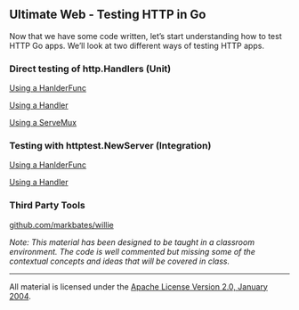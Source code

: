 ## Ultimate Web - Testing HTTP in Go
Now that we have some code written, let’s start understanding how to test HTTP Go apps. We’ll look at two different ways of testing HTTP apps.

### Direct testing of http.Handlers (Unit)

[Using a HanlderFunc](../../../topics/web/testing/example1/unit_test.go)

[Using a Handler](../../../topics/web/testing/example2/unit_test.go)

[Using a ServeMux](../../../topics/web/testing/example3/unit_test.go)

### Testing with httptest.NewServer (Integration)

[Using a HanlderFunc](../../../topics/web/testing/example4/integration_test.go)

[Using a Handler](../../../topics/web/testing/example5/integration_test.go)

### Third Party Tools

[github.com/markbates/willie](../../../topics/web/testing/example6/willie_test.go)

*Note: This material has been designed to be taught in a classroom environment. The code is well commented but missing some of the contextual concepts and ideas that will be covered in class.*

___
All material is licensed under the [Apache License Version 2.0, January 2004](http://www.apache.org/licenses/LICENSE-2.0).
